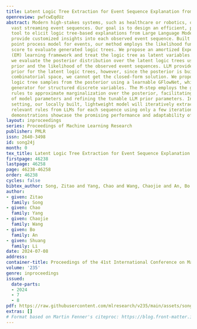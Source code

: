 ```yaml
---
title: Latent Logic Tree Extraction for Event Sequence Explanation from LLMs
openreview: pwfcwEqdUz
abstract: Modern high-stakes systems, such as healthcare or robotics, often generate
  vast streaming event sequences. Our goal is to design an efficient, plug-and-play
  tool to elicit logic tree-based explanations from Large Language Models (LLMs) to
  provide customized insights into each observed event sequence. Built on the temporal
  point process model for events, our method employs the likelihood function as a
  score to evaluate generated logic trees. We propose an amortized Expectation-Maximization
  (EM) learning framework and treat the logic tree as latent variables. In the E-step,
  we evaluate the posterior distribution over the latent logic trees using an LLM
  prior and the likelihood of the observed event sequences. LLM provides a high-quality
  prior for the latent logic trees, however, since the posterior is built over a discrete
  combinatorial space, we cannot get the closed-form solution. We propose to generate
  logic tree samples from the posterior using a learnable GFlowNet, which is a diversity-seeking
  generator for structured discrete variables. The M-step employs the generated logic
  rules to approximate marginalization over the posterior, facilitating the learning
  of model parameters and refining the tunable LLM prior parameters. In the online
  setting, our locally built, lightweight model will iteratively extract the most
  relevant rules from LLMs for each sequence using only a few iterations. Empirical
  demonstrations showcase the promising performance and adaptability of our framework.
layout: inproceedings
series: Proceedings of Machine Learning Research
publisher: PMLR
issn: 2640-3498
id: song24j
month: 0
tex_title: Latent Logic Tree Extraction for Event Sequence Explanation from {LLM}s
firstpage: 46238
lastpage: 46258
page: 46238-46258
order: 46238
cycles: false
bibtex_author: Song, Zitao and Yang, Chao and Wang, Chaojie and An, Bo and Li, Shuang
author:
- given: Zitao
  family: Song
- given: Chao
  family: Yang
- given: Chaojie
  family: Wang
- given: Bo
  family: An
- given: Shuang
  family: Li
date: 2024-07-08
address:
container-title: Proceedings of the 41st International Conference on Machine Learning
volume: '235'
genre: inproceedings
issued:
  date-parts:
  - 2024
  - 7
  - 8
pdf: https://raw.githubusercontent.com/mlresearch/v235/main/assets/song24j/song24j.pdf
extras: []
# Format based on Martin Fenner's citeproc: https://blog.front-matter.io/posts/citeproc-yaml-for-bibliographies/
---
```

